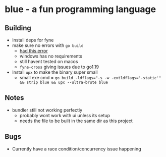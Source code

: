 # blue - a fun programming language

## Building

- Install deps for fyne
- make sure no errors with `go build`
    - [had this error](https://stackoverflow.com/questions/65387167/glfw-pkg-config-error-when-building-a-fyne-app)
    - windows has no requirements
    - still havent tested on macos
    - `fyne-cross` giving issues due to go1.19
- Install `upx` to make the binary super small
    - small exe cmd = `go build -ldflags="-s -w -extldflags='-static'" && strip blue && upx --ultra-brute blue`

## Notes

- bundler still not working perfectly
    - probably wont work with ui unless its setup
    - needs the file to be built in the same dir as this project

## Bugs

- Currently have a race condition/concurrency issue happening
